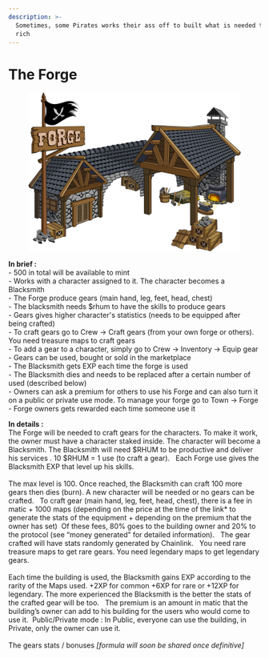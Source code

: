 ```yaml
---
description: >-
  Sometimes, some Pirates works their ass off to built what is needed to become
  rich
---
```


# The Forge



<figure><img src="../../.gitbook/assets/forge.png" alt=""><figcaption></figcaption></figure>

**In brief :** \
\- 500 in total will be available to mint\
\- Works with a character assigned to it. The character becomes a Blacksmith\
\- The Forge produce gears (main hand, leg, feet, head, chest)\
\- The blacksmith needs $rhum to have the skills to produce gears\
\- Gears gives higher character's statistics (needs to be equipped after being crafted)\
\- To craft gears go to Crew -> Craft gears (from your own forge or others). You need treasure maps to craft gears\
\- To add a gear to a character, simply go to Crew -> Inventory -> Equip gear\
\- Gears can be used, bought or sold in the marketplace\
\- The Blacksmith gets EXP each time the forge is used\
\- The Blacksmith dies and needs to be replaced after a certain number of used (described below)\
\- Owners can ask a premium for others to use his Forge and can also turn it on a public or private use mode. To manage your forge go to Town -> Forge\
\- Forge owners gets rewarded each time someone use it



**In details :** \
The Forge will be needed to craft gears for the characters. To make it work, the owner must have a character staked inside. The character will become a Blacksmith. The Blacksmith will need $RHUM to be productive and deliver his services . 10 $RHUM = 1 use (to craft a gear).   Each Forge use gives the Blacksmith EXP that level up his skills. \
\
The max level is 100. Once reached, the Blacksmith can craft 100 more gears then dies (burn). A new character will be needed or no gears can be crafted.   To craft gear (main hand, leg, feet, head, chest), there is a fee in matic + 1000 maps (depending on the price at the time of the link\* to generate the stats of the equipment + depending on the premium that the owner has set)  Of these fees, 80% goes to the building owner and 20% to the protocol (see “money generated” for detailed information).   The gear crafted will have stats randomly generated by Chainlink.   You need rare treasure maps to get rare gears. You need legendary maps to get legendary gears. \
\
Each time the building is used, the Blacksmith gains EXP according to the rarity of the Maps used. +2XP for common +6XP for rare or +12XP for legendary. The more experienced the Blacksmith is the better the stats of the crafted gear will be too.   The premium is an amount in matic that the building’s owner can add to his building for the users who would come to use it.  Public/Private mode : In Public, everyone can use the building, in Private, only the owner can use it.  \
\
The gears stats / bonuses _\[formula will soon be shared once definitive]_
